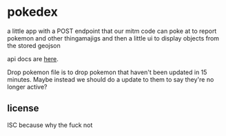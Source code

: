 # pokedex

a little app with a POST endpoint that our mitm code can poke at to report pokemon and other thingamajigs
and then a little ui to display objects from the stored geojson

api docs are [here](https://github.com/pokerevs/pokedex/blob/master/docs/api.md).

Drop pokemon file is to drop pokemon that haven't been updated in 15 minutes. Maybe instead we should do a update to them to say they're no longer active?

## license
ISC because why the fuck not

